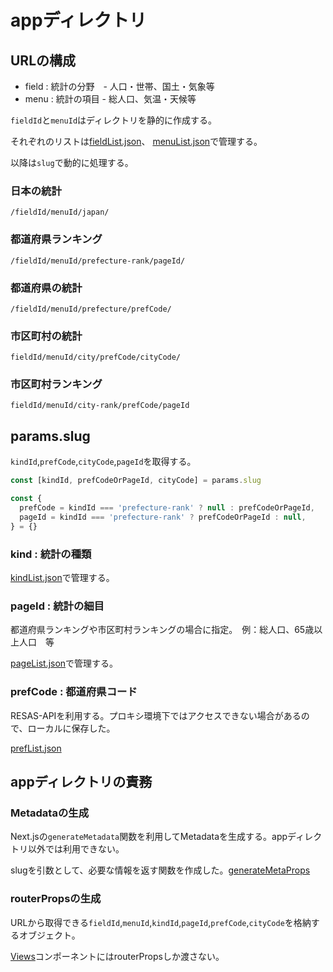 # appディレクトリ

## URLの構成

- field : 統計の分野　- 人口・世帯、国土・気象等
- menu : 統計の項目 - 総人口、気温・天候等

`fieldId`と`menuId`はディレクトリを静的に作成する。

それぞれのリストは[fieldList.json](/src/utils/field/fieldList.json)、 [menuList.json](/src/utils/menu/menuList.json)で管理する。

以降は`slug`で動的に処理する。

### 日本の統計

`/fieldId/menuId/japan/`

### 都道府県ランキング

`/fieldId/menuId/prefecture-rank/pageId/`

### 都道府県の統計

`/fieldId/menuId/prefecture/prefCode/`

### 市区町村の統計

`fieldId/menuId/city/prefCode/cityCode/`

### 市区町村ランキング

`fieldId/menuId/city-rank/prefCode/pageId`

## params.slug

`kindId`,`prefCode`,`cityCode`,`pageId`を取得する。

```ts
const [kindId, prefCodeOrPageId, cityCode] = params.slug

const {
  prefCode = kindId === 'prefecture-rank' ? null : prefCodeOrPageId,
  pageId = kindId === 'prefecture-rank' ? prefCodeOrPageId : null,
} = {}
```

### kind : 統計の種類

[kindList.json](src/utils/kind/kindList.json)で管理する。

### pageId : 統計の細目

都道府県ランキングや市区町村ランキングの場合に指定。　例：総人口、65歳以上人口　等

[pageList.json](/src/utils/page/pageList.json)で管理する。

### prefCode : 都道府県コード

RESAS-APIを利用する。プロキシ環境下ではアクセスできない場合があるので、ローカルに保存した。

[prefList.json](/src/utils/prefecture/prefList.json)

## appディレクトリの責務

### Metadataの生成

Next.jsの`generateMetadata`関数を利用してMetadataを生成する。appディレクトリ以外では利用できない。

slugを引数として、必要な情報を返す関数を作成した。[generateMetaProps](/src/utils/props/metaProps.ts)

### routerPropsの生成

URLから取得できる`fieldId`,`menuId`,`kindId`,`pageId`,`prefCode`,`cityCode`を格納するオブジェクト。

[Views](/src/views)コンポーネントにはrouterPropsしか渡さない。
